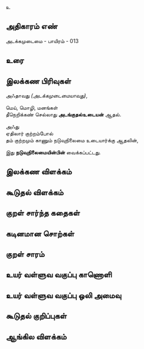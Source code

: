 உ


## அதிகாரம் எண்

அடக்கமுடைமை - பாயிரம் - 013
## உரை


## இலக்கண பிரிவுகள் 

அஃதாவது _(அடக்கமுடைமையாவது)_,  

மெய், மொழி, மனங்கள்  
தீநெறிக்கண் செல்லாது **அடங்குதல்உடையன்** ஆதல்.  

அஃது  
ஏதிலார் குற்றம்போல்  
தம் குற்றமும் காணும் நடுவுநிலைமை உடையார்க்கு ஆதலின்,  

இது **நடுவுநிலைமையின்பின்** வைக்கப்பட்டது.

## இலக்கண விளக்கம்


## கூடுதல் விளக்கம்


## குறள் சார்ந்த கதைகள் 


## கடினமான சொற்கள்


## குறள் சாரம் 


## உயர் வள்ளுவ வகுப்பு காணொளி


## உயர் வள்ளுவ வகுப்பு ஒலி அமைவு 


## கூடுதல் குறிப்புகள்


## ஆங்கில விளக்கம்

